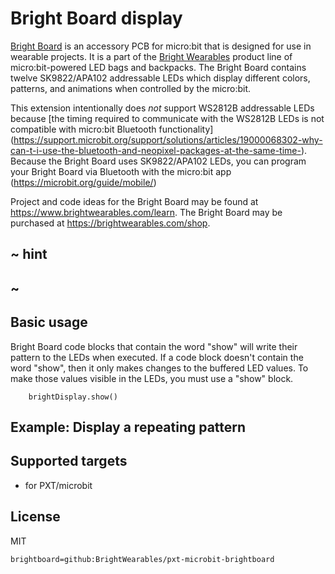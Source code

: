 # Bright Board display

[Bright Board](https://brightwearables.com/product/bright-board/) is an accessory PCB for micro:bit that is designed for use in wearable projects. It is a part of the [Bright Wearables](https://www.brightwearables.com) product line of micro:bit-powered LED bags and backpacks. The Bright Board contains twelve SK9822/APA102 addressable LEDs which display different colors, patterns, and animations when controlled by the micro:bit.

This extension intentionally does *not* support WS2812B addressable LEDs because [the timing required to communicate with the WS2812B LEDs is not compatible with micro:bit Bluetooth functionality] (https://support.microbit.org/support/solutions/articles/19000068302-why-can-t-i-use-the-bluetooth-and-neopixel-packages-at-the-same-time-). Because the Bright Board uses SK9822/APA102 LEDs, you can program your Bright Board via Bluetooth with the micro:bit app (https://microbit.org/guide/mobile/) 

Project and code ideas for the Bright Board may be found at https://www.brightwearables.com/learn. The Bright Board may be purchased at https://brightwearables.com/shop.


## ~ hint


## ~

## Basic usage
Bright Board code blocks that contain the word "show" will write their pattern to the LEDs when executed. If a code block doesn't contain the word "show", then it only makes changes to the buffered LED values. To make those values visible in the LEDs, you must use a "show" block.

```blocks
    brightDisplay.show()
```
## Example: Display a repeating pattern


## Supported targets

* for PXT/microbit

## License

MIT

```package
brightboard=github:BrightWearables/pxt-microbit-brightboard
```
